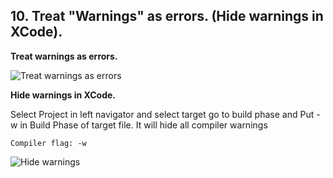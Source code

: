 
## 10. Treat "Warnings" as errors. (Hide warnings in XCode).

**Treat warnings as errors.**

![Treat warnings as errors](https://github.com/arthurigberdin/rg-ios-base/blob/master/Images/treat_warnings_as_errors.png)


**Hide warnings in XCode.**

Select Project in left navigator and select target go to build phase and Put -w in Build Phase of target file. It will hide all compiler warnings 

`Compiler flag: -w`

![Hide warnings](https://github.com/arthurigberdin/rg-ios-base/blob/master/Images/hide_warnings.png)





